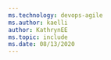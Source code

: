 ```yaml
---
ms.technology: devops-agile
ms.author: kaelli
author: KathrynEE
ms.topic: include
ms.date: 08/13/2020
---
```


<!---

### Date and time pattern  
 
The date and time pattern you enter for **DateTime** fields should match that which you select through your profile. To view or change your selection, see [Set user preferences, Time and Locale](/azure/devops/organizations/settings/set-your-preferences.md).

::: moniker range="azure-devops"  

> [!div class="mx-imgBorder"]
> ![Time and Locale page, Date pattern options](/azure/devops/organizations/settings/media/user-preferences/date-patterns.png)   ![Time and Locale page, Time pattern options](/azure/devops/organizations/settings/media/user-preferences/time-pattern.png)  

::: moniker-end 

::: moniker range="< azure-devops"  

:::image type="content" source="/azure/devops/organizations/settings/media/user-preferences/jamalh-locale-settings-server.png" alt-text="Time and Locale page, Date pattern options":::

::: moniker-end 

-->
